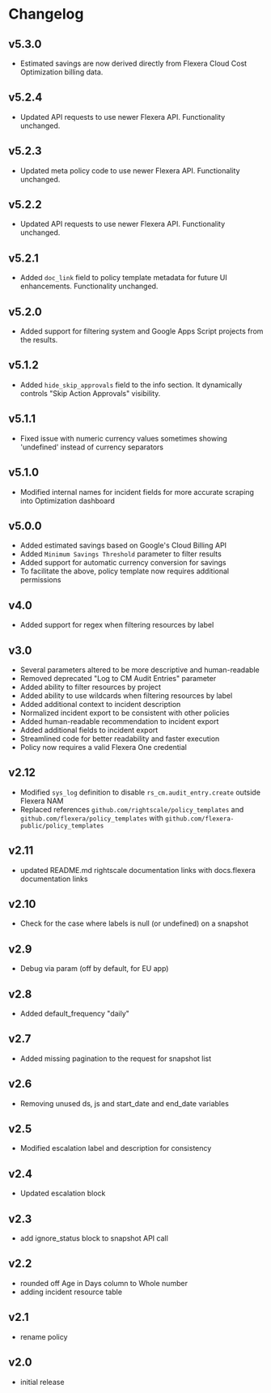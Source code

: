 # Changelog

## v5.3.0

- Estimated savings are now derived directly from Flexera Cloud Cost Optimization billing data.

## v5.2.4

- Updated API requests to use newer Flexera API. Functionality unchanged.

## v5.2.3

- Updated meta policy code to use newer Flexera API. Functionality unchanged.

## v5.2.2

- Updated API requests to use newer Flexera API. Functionality unchanged.

## v5.2.1

- Added `doc_link` field to policy template metadata for future UI enhancements. Functionality unchanged.

## v5.2.0

- Added support for filtering system and Google Apps Script projects from the results.

## v5.1.2

- Added `hide_skip_approvals` field to the info section. It dynamically controls "Skip Action Approvals" visibility.

## v5.1.1

- Fixed issue with numeric currency values sometimes showing 'undefined' instead of currency separators

## v5.1.0

- Modified internal names for incident fields for more accurate scraping into Optimization dashboard

## v5.0.0

- Added estimated savings based on Google's Cloud Billing API
- Added `Minimum Savings Threshold` parameter to filter results
- Added support for automatic currency conversion for savings
- To facilitate the above, policy template now requires additional permissions

## v4.0

- Added support for regex when filtering resources by label

## v3.0

- Several parameters altered to be more descriptive and human-readable
- Removed deprecated "Log to CM Audit Entries" parameter
- Added ability to filter resources by project
- Added ability to use wildcards when filtering resources by label
- Added additional context to incident description
- Normalized incident export to be consistent with other policies
- Added human-readable recommendation to incident export
- Added additional fields to incident export
- Streamlined code for better readability and faster execution
- Policy now requires a valid Flexera One credential

## v2.12

- Modified `sys_log` definition to disable `rs_cm.audit_entry.create` outside Flexera NAM
- Replaced references `github.com/rightscale/policy_templates` and `github.com/flexera/policy_templates` with `github.com/flexera-public/policy_templates`

## v2.11

- updated README.md rightscale documentation links with docs.flexera documentation links

## v2.10

- Check for the case where labels is null (or undefined) on a snapshot

## v2.9

- Debug via param (off by default, for EU app)

## v2.8

- Added default_frequency "daily"

## v2.7

- Added missing pagination to the request for snapshot list

## v2.6

- Removing unused ds, js and start_date and end_date variables

## v2.5

- Modified escalation label and description for consistency

## v2.4

- Updated escalation block

## v2.3

- add ignore_status block to snapshot API call

## v2.2

- rounded off Age in Days column to Whole number
- adding incident resource table

## v2.1

- rename policy

## v2.0

- initial release
